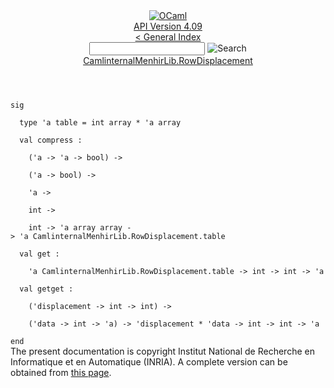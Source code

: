 <!-- ((! set title API !)) ((! set documentation !)) ((! set api !)) ((! set nobreadcrumb !)) -->
<div class="api"><header><nav class="toc brand"><a class="brand" href="https://ocaml.org/"><img src="colour-logo-gray.svg" class="svg" alt="OCaml"></a></nav><nav class="toc"><div class="toc_version"><a href="/docs" id="version-select">API Version 4.09</a></div><a href="index.html">&lt; General Index</a><div class="api_search"><input type="text" name="apisearch" id="api_search" oninput="mySearch(false);" onkeypress="this.oninput();" onclick="this.oninput();" onpaste="this.oninput();">
<img src="search_icon.svg" alt="Search" class="svg" onclick="mySearch(false)"></div>
<div id="search_results"></div><div class="toc_title"><a href="CamlinternalMenhirLib.RowDisplacement.html">CamlinternalMenhirLib.RowDisplacement</a></div><ul></ul></nav></header>
<code class="code"><span class="keyword">sig</span><br>
&nbsp;&nbsp;<span class="keyword">type</span>&nbsp;<span class="keywordsign">'</span>a&nbsp;table&nbsp;=&nbsp;int&nbsp;array&nbsp;*&nbsp;<span class="keywordsign">'</span>a&nbsp;array<br>
&nbsp;&nbsp;<span class="keyword">val</span>&nbsp;compress&nbsp;:<br>
&nbsp;&nbsp;&nbsp;&nbsp;(<span class="keywordsign">'</span>a&nbsp;<span class="keywordsign">-&gt;</span>&nbsp;<span class="keywordsign">'</span>a&nbsp;<span class="keywordsign">-&gt;</span>&nbsp;bool)&nbsp;<span class="keywordsign">-&gt;</span><br>
&nbsp;&nbsp;&nbsp;&nbsp;(<span class="keywordsign">'</span>a&nbsp;<span class="keywordsign">-&gt;</span>&nbsp;bool)&nbsp;<span class="keywordsign">-&gt;</span><br>
&nbsp;&nbsp;&nbsp;&nbsp;<span class="keywordsign">'</span>a&nbsp;<span class="keywordsign">-&gt;</span><br>
&nbsp;&nbsp;&nbsp;&nbsp;int&nbsp;<span class="keywordsign">-&gt;</span><br>
&nbsp;&nbsp;&nbsp;&nbsp;int&nbsp;<span class="keywordsign">-&gt;</span>&nbsp;<span class="keywordsign">'</span>a&nbsp;array&nbsp;array&nbsp;<span class="keywordsign">-&gt;</span>&nbsp;<span class="keywordsign">'</span>a&nbsp;<span class="constructor">CamlinternalMenhirLib</span>.<span class="constructor">RowDisplacement</span>.table<br>
&nbsp;&nbsp;<span class="keyword">val</span>&nbsp;get&nbsp;:<br>
&nbsp;&nbsp;&nbsp;&nbsp;<span class="keywordsign">'</span>a&nbsp;<span class="constructor">CamlinternalMenhirLib</span>.<span class="constructor">RowDisplacement</span>.table&nbsp;<span class="keywordsign">-&gt;</span>&nbsp;int&nbsp;<span class="keywordsign">-&gt;</span>&nbsp;int&nbsp;<span class="keywordsign">-&gt;</span>&nbsp;<span class="keywordsign">'</span>a<br>
&nbsp;&nbsp;<span class="keyword">val</span>&nbsp;getget&nbsp;:<br>
&nbsp;&nbsp;&nbsp;&nbsp;(<span class="keywordsign">'</span>displacement&nbsp;<span class="keywordsign">-&gt;</span>&nbsp;int&nbsp;<span class="keywordsign">-&gt;</span>&nbsp;int)&nbsp;<span class="keywordsign">-&gt;</span><br>
&nbsp;&nbsp;&nbsp;&nbsp;(<span class="keywordsign">'</span>data&nbsp;<span class="keywordsign">-&gt;</span>&nbsp;int&nbsp;<span class="keywordsign">-&gt;</span>&nbsp;<span class="keywordsign">'</span>a)&nbsp;<span class="keywordsign">-&gt;</span>&nbsp;<span class="keywordsign">'</span>displacement&nbsp;*&nbsp;<span class="keywordsign">'</span>data&nbsp;<span class="keywordsign">-&gt;</span>&nbsp;int&nbsp;<span class="keywordsign">-&gt;</span>&nbsp;int&nbsp;<span class="keywordsign">-&gt;</span>&nbsp;<span class="keywordsign">'</span>a<br>
<span class="keyword">end</span></code>
<div class="copyright">The present documentation is copyright Institut National de Recherche en Informatique et en Automatique (INRIA). A complete version can be obtained from <a href="http://caml.inria.fr/pub/docs/manual-ocaml/">this page</a>.</div></div>